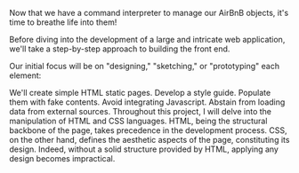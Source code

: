 Now that we have a command interpreter to manage our AirBnB objects, it's time to breathe life into them!

Before diving into the development of a large and intricate web application, we'll take a step-by-step approach to building the front end.

Our initial focus will be on "designing," "sketching," or "prototyping" each element:

We'll create simple HTML static pages.
Develop a style guide.
Populate them with fake contents.
Avoid integrating Javascript.
Abstain from loading data from external sources.
Throughout this project, I will delve into the manipulation of HTML and CSS languages. HTML, being the structural backbone of the page, takes precedence in the development process. CSS, on the other hand, defines the aesthetic aspects of the page, constituting its design. Indeed, without a solid structure provided by HTML, applying any design becomes impractical.

